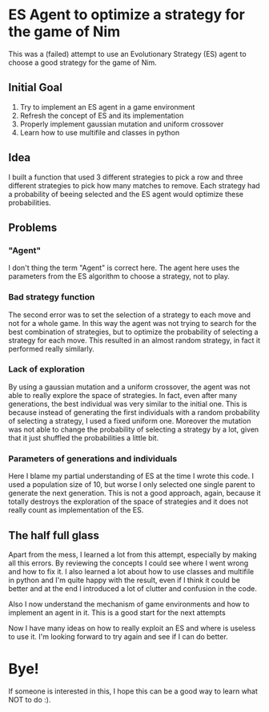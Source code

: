 # ES Agent to optimize a strategy for the game of Nim

This was a (failed) attempt to use an Evolutionary Strategy (ES) agent to choose a good strategy for the game of Nim. 

## Initial Goal

1. Try to implement an ES agent in a game environment
2. Refresh the concept of ES and its implementation
3. Properly implement gaussian mutation and uniform crossover
4. Learn how to use multifile and classes in python

## Idea

I built a function that used 3 different strategies to pick a row and three different strategies to pick how many matches to remove. Each strategy had a probability of beeing selected and the ES agent would optimize these probabilities. 

## Problems

### "Agent"

I don't thing the term "Agent" is correct here. The agent here uses the parameters from the ES algorithm to choose a strategy, not to play. 

### Bad strategy function

The second error was to set the selection of a strategy to each move and not for a whole game. In this way the agent was not trying to search for the best combination of strategies, but to optimize the probability of selecting a strategy for each move. This resulted in an almost random strategy, in fact it performed really similarly. 

### Lack of exploration 

By using a gaussian mutation and a uniform crossover, the agent was not able to really explore the space of strategies. In fact, even after many generations, the best individual was very similar to the initial one. This is because instead of generating the first individuals with a random probability of selecting a strategy, I used a fixed uniform one. Moreover the mutation was not able to change the probability of selecting a strategy by a lot, given that it just shuffled the probabilities a little bit.

### Parameters of generations and individuals

Here I blame my partial understanding of ES at the time I wrote this code. I used a population size of 10, but worse I only selected one single parent to generate the next generation. This is not a good approach, again, because it totally destroys the exploration of the space of strategies and it does not really count as implementation of the ES.

## The half full glass

Apart from the mess, I learned a lot from this attempt, especially by making all this errors. By reviewing the concepts I could see where I went wrong and how to fix it. I also learned a lot about how to use classes and multifile in python and I'm quite happy with the result, even if I think it could be better and at the end I introduced a lot of clutter and confusion in the code.

Also I now understand the mechanism of game environments and how to implement an agent in it. This is a good start for the next attempts

Now I have many ideas on how to really exploit an ES and where is useless to use it. I'm looking forward to try again and see if I can do better.

# Bye!

If someone is interested in this, I hope this can be a good way to learn what NOT to do :). 